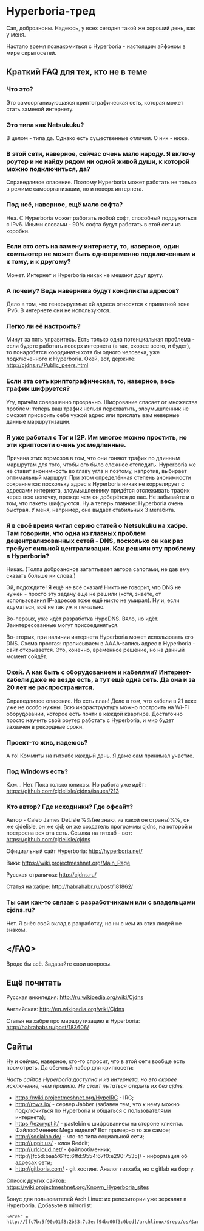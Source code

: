 # Hyperboria-тред

Сап, доброаноны. Надеюсь, у всех сегодня такой же хороший день, как у меня.

Настало время познакомиться с Hyperboria - настоящим айфоном в мире скрытосетей.


## Краткий FAQ для тех, кто не в теме


### Что это?

Это самоорганизующаяся криптографическая сеть, которая может стать заменой интернету.


### Это типа как Netsukuku?

В целом - типа да. Однако есть существенные отличия. О них - ниже.


### В этой сети, наверное, сейчас очень мало народу. Я включу роутер и не найду рядом ни одной живой души, к которой можно подключиться, да?

Справедливое опасение. Поэтому Hyperboria может работать не только в режиме самоорганизации, но и поверх интернета.


### Под неё, наверное, ещё мало софта?

Неа. С Hyperboria может работать любой софт, способный подружиться с IPv6. Иными словами - 90% софта будут работать в этой сети из коробки.


### Если это сеть на замену интернету, то, наверное, один компьютер не может быть одновременно подключенным и к тому, и к другому?

Может. Интернет и Hyperboria никак не мешают друг другу.


### А почему? Ведь наверняка будут конфликты адресов?

Дело в том, что генерируемые ей адреса относятся к приватной зоне IPv6. В интернете они не используются.


### Легко ли её настроить?

Минут за пять управитесь. Есть только одна потенциальная проблема - если будете работать поверх интернета (а так, скорее всего, и будет), то понадобятся координаты хотя бы одного человека, уже подключенного к Hyperboria. Окей, вот, держите: http://cjdns.ru/Public_peers.html


### Если эта сеть криптографическая, то, наверное, весь трафик шифруется?

Угу, причём совершенно прозрачно. Шифрование спасает от множества проблем: теперь ваш трафик нельзя перехватить, злоумышленник не сможет присвоить себе чужой адрес или прислать вам неверные данные маршрутизации.


### Я уже работал с Tor и I2P. Им многое можно простить, но эти криптосети очень уж медленные.

Причина этих тормозов в том, что они гоняют трафик по длинным маршрутам для того, чтобы его было сложнее отследить. Hyperboria же не ставит анонимность во главу угла и поэтому, напротив, выбирает оптимальный маршрут. При этом определённая степень анонимности сохраняется: поскольку адрес в Hyperboria никак не коррелирует с адресами интернета, злоумышленнику придётся отслеживать трафик через всю цепочку, прежде чем он доберётся до вас. Не забывайте и о том, что пакеты шифруются. Ну а теперь главное: Hyperboria очень быстрая. У меня, например, она выдаёт стабильных 3 мегабита.


### Я в своё время читал серию статей о Netsukuku на хабре. Там говорили, что одна из главных проблем децентрализованных сетей - DNS, посколько он как раз требует сильной централизации. Как решили эту проблему в Hyperboria?

Никак. (Толпа доброанонов затаптывает автора сапогами, не дав ему сказать больше ни слова.)

Эй, подождите! Я ещё не всё сказал! Никто не говорит, что DNS не нужен - просто эту задачу ещё не решили (хотя, знаете, от использования IP-адресов тоже ещё никто не умирал). Ну и, если вдуматься, всё не так уж и печально.

Во-первых, уже идёт разработка HypeDNS. Вяло, но идёт. Заинтересованные могут присоединяться.

Во-вторых, при наличии интернета Hyperboria может использовать его DNS. Схема простая: прописываем в AAAA-запись адрес в Hyperboria - сайт открывается. Это, конечно, временное решение, но на данный момент сойдёт.


### Окей. А как быть с оборудованием и кабелями? Интернет-кабели даже не везде есть, а тут ещё одна сеть. Да она и за 20 лет не распространится.

Справедливое опасение. Но есть план! Дело в том, что кабели в 21 веке уже не особо нужны. Всю инфраструктуру можно построить на Wi-Fi оборудовании, которое есть почти в каждой квартире. Достаточно просто научить свой роутер работать с Hyperboria, и мир будет захвачен в рекордные сроки.


### Проект-то жив, надеюсь?

А то! Коммиты на гитхабе каждый день. Я даже сам принимал участие.


### Под Windows есть?

Кхм... Нет. Пока только юниксы. Но работа уже идёт: https://github.com/cjdelisle/cjdns/issues/213


### Кто автор? Где исходники? Где офсайт?

Автор - Caleb James DeLisle %%(не знаю, из какой он страны)%%, он же cjdelisle, он же cjd; он же создатель программы cjdns, на которой и построена вся эта сеть. Ссылка на гитхаб - вот: https://github.com/cjdelisle/cjdns

Официальный сайт Hyperboria: http://hyperboria.net/

Вики: https://wiki.projectmeshnet.org/Main_Page

Русская страничка: http://cjdns.ru/

Статья на хабре: http://habrahabr.ru/post/181862/


### Ты сам как-то связан с разработчиками или с владельцами cjdns.ru?

Нет. Я внёс свой вклад в разработку, но ни с кем из этих людей не знаком.


## &lt;/FAQ>

Вроде бы всё. Задавайте свои вопросы.


## Ещё почитать

Русская википедия: http://ru.wikipedia.org/wiki/Cjdns

Английская: http://en.wikipedia.org/wiki/Cjdns

Статья на хабре про маршрутизацию в Hyperboria: http://habrahabr.ru/post/183606/


## Сайты


Ну и сейчас, наверное, кто-то спросит, что в этой сети вообще есть посмотреть. Да обычный набор для криптосети:

_Часть сайтов Hyperboria доступна и из интернета, но это скорее исключение, чем правило. Не стоит пытаться открыть их без cjdns._

* https://wiki.projectmeshnet.org/HypeIRC - IRC;
* http://rows.io/ - сервер Jabber (забавен тем, что к нему можно подключиться по Hyperboria и общаться с пользователями интернета);
* https://ezcrypt.it/ - pastebin с шифрованием на стороне клиента. Файлообменник Mega видели? Вот примерно то же самое;
* http://socialno.de/ - что-то типа социальной сети;
* http://uppit.us/ - клон Reddit;
* http://urlcloud.net/ - файлообменник;
* http://[fc5d:baa5:61fc:6ffd:9554:67f0:e290:7535]/ - информация об адресах сети;
* http://gitboria.com/ - git хостинг. Аналог гитхаба, но с gitlab на борту.

Список других сайтов: https://wiki.projectmeshnet.org/Known_Hyperboria_sites

Бонус для пользователей Arch Linux: их репозитории уже зеркалят в Hyperboria. Добавьте в mirrorlist:

    Server = http://[fc7b:5f90:01f8:2b33:7c3e:f94b:00f3:0bed]/archlinux/$repo/os/$arch
